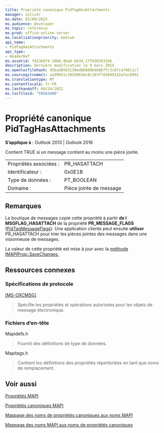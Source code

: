 ```yaml
---
title: Propriété canonique PidTagHasAttachments
manager: soliver
ms.date: 03/09/2015
ms.audience: Developer
ms.topic: reference
ms.prod: office-online-server
ms.localizationpriority: medium
api_name:
- PidTagHasAttachments
api_type:
- HeaderDef
ms.assetid: fd236d74-2868-46a8-bb3d-17f8365931b6
description: Dernière modification le 9 mars 2015
ms.openlocfilehash: 95bad8593130ed66868b4b0bffc3c87caf46c1c7
ms.sourcegitcommit: a1d9041c20256616c9c183f7d1049142a7ac6991
ms.translationtype: MT
ms.contentlocale: fr-FR
ms.lasthandoff: 09/24/2021
ms.locfileid: "59563496"
---
```

# <a name="pidtaghasattachments-canonical-property"></a>Propriété canonique PidTagHasAttachments

  
  
**S’applique à** : Outlook 2013 | Outlook 2016 
  
Contient TRUE si un message contient au moins une pièce jointe. 
  
|||
|:-----|:-----|
|Propriétés associées :  <br/> |PR_HASATTACH  <br/> |
|Identificateur :  <br/> |0x0E1B  <br/> |
|Type de données :  <br/> |PT_BOOLEAN  <br/> |
|Domaine :  <br/> |Pièce jointe de message  <br/> |
   
## <a name="remarks"></a>Remarques

La boutique de messages copie cette propriété à partir **de l MSGFLAG_HASATTACH** de la propriété **PR_MESSAGE_FLAGS** ([PidTagMessageFlags](pidtagmessageflags-canonical-property.md)). Une application cliente peut ensuite **utiliser** PR_HASATTACH pour trier les pièces jointes des messages dans une visionneuse de messages. 
  
La valeur de cette propriété est mise à jour avec la [méthode IMAPIProp::SaveChanges.](imapiprop-savechanges.md) 
  
## <a name="related-resources"></a>Ressources connexes

### <a name="protocol-specifications"></a>Spécifications de protocole

[[MS-OXCMSG]](https://msdn.microsoft.com/library/7fd7ec40-deec-4c06-9493-1bc06b349682%28Office.15%29.aspx)
  
> Spécifie les propriétés et opérations autorisées pour les objets de message électronique.
    
### <a name="header-files"></a>Fichiers d’en-tête

Mapidefs.h
  
> Fournit des définitions de type de données.
    
Mapitags.h
  
> Contient les définitions des propriétés répertoriées en tant que noms de remplacement.
    
## <a name="see-also"></a>Voir aussi



[Propriétés MAPI](mapi-properties.md)
  
[Propriétés canoniques MAPI](mapi-canonical-properties.md)
  
[Mappage des noms de propriétés canoniques aux noms MAPI](mapping-canonical-property-names-to-mapi-names.md)
  
[Mappage des noms MAPI aux noms de propriétés canoniques](mapping-mapi-names-to-canonical-property-names.md)

